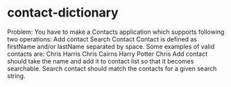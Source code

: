 # contact-dictionary

Problem:
You have to make a Contacts application which supports following two operations:
Add contact
Search Contact
Contact is defined as firstName and/or lastName separated by space. Some examples of valid contacts are:
Chris Harris
Chris Cairns
Harry Potter
Chris
Add contact should take the name and add it to contact list so that it becomes searchable.
Search contact should match the contacts for a given search string.



